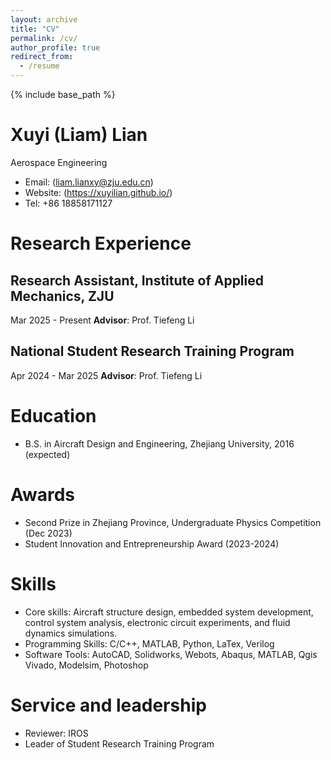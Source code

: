 ```yaml
---
layout: archive
title: "CV"
permalink: /cv/
author_profile: true
redirect_from:
  - /resume
---
```


{% include base_path %}

Xuyi (Liam) Lian
======
Aerospace Engineering
* Email: (liam.lianxy@zju.edu.cn)
* Website: (https://xuyilian.github.io/)
* Tel: +86 18858171127

Research Experience
======
Research Assistant, Institute of Applied Mechanics, ZJU
-------
Mar 2025 - Present
**Advisor**: Prof. Tiefeng Li


National Student Research Training Program
------
Apr 2024 - Mar 2025
**Advisor**: Prof. Tiefeng Li



Education
======
* B.S. in Aircraft Design and Engineering, Zhejiang University, 2016 (expected)

Awards
======
* Second Prize in Zhejiang Province, Undergraduate Physics Competition (Dec 2023)
* Student Innovation and Entrepreneurship Award (2023-2024)
 
Skills
======
* Core skills: Aircraft structure design, embedded system development, control system analysis, electronic circuit experiments, and fluid dynamics simulations.
* Programming Skills: C/C++, MATLAB, Python, LaTex, Verilog 
* Software Tools: AutoCAD, Solidworks, Webots, Abaqus, MATLAB, Qgis Vivado, Modelsim, Photoshop

  
Service and leadership
======
* Reviewer: IROS
* Leader of Student Research Training Program
